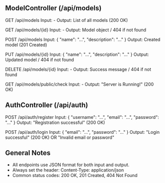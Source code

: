 ModelController (/api/models)
-----------------------------

GET     /api/models
Input:      -
Output:     List of all models (200 OK)

GET     /api/models/{id}
Input:      -
Output:     Model object / 404 if not found

POST    /api/models
Input:      { "name": "...", "description": "..." }
Output:     Created model (201 Created)

PUT     /api/models/{id}
Input:      { "name": "...", "description": "..." }
Output:     Updated model / 404 if not found

DELETE  /api/models/{id}
Input:      -
Output:     Success message / 404 if not found

GET     /api/models/public/check
Input:      -
Output:     "Server is Running!" (200 OK)


AuthController (/api/auth)
--------------------------

POST    /api/auth/register
Input:      { "username": "...", "email": "...", "password": "..." }
Output:     "Registration successful" (200 OK)

POST    /api/auth/login
Input:      { "email": "...", "password": "..." }
Output:     "Login successful" (200 OK)
OR "Invalid email or password"


General Notes
-------------
- All endpoints use JSON format for both input and output.
- Always set the header: Content-Type: application/json
- Common status codes: 200 OK, 201 Created, 404 Not Found
